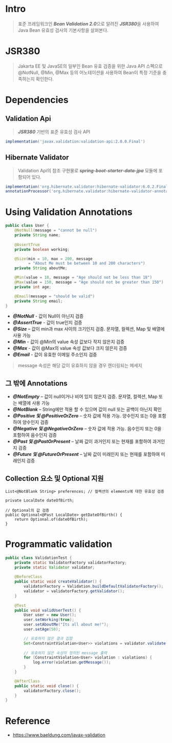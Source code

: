 # Intro
> 표준 프레임워크인 ***Bean Validation 2.0***으로 알려진 ***JSR380***을 사용하여 Java Bean 유효성 검사의 기본사항을 살펴본다.

# JSR380
> Jakarta EE 및 JavaSE의 일부인 Bean 유효 검증을 위한 Java API 스펙으로 @NotNull, @Min, @Max 등의 어노테이션을 사용하여 Bean이 특정 기준을 충족하는지 확인한다.

# Dependencies
## Validation Api
> ***JSR380*** 기반의 표준 유효성 검사 API
~~~groovy
implementation('javax.validation:validation-api:2.0.0.Final')
~~~
## Hibernate Validator
> Validation Api의 참조 구현물로 ***spring-boot-starter-data-jpa*** 모듈에 포함되어 있다.
~~~groovy
implementation('org.hibernate.validator:hibernate-validator:6.0.2.Final')
annotationProcessor('org.hibernate.validator:hibernate-validator-annotation-processor:6.0.2.Final')
~~~
# Using Validation Annotations
~~~java
public class User {
    @NotNull(message = "cannot be null")
    private String name;
    
    @AssertTrue
    private boolean working;

    @Size(min = 10, max = 200, message 
          = "About Me must be between 10 and 200 characters")
    private String aboutMe;

    @Min(value = 18, message = "Age should not be less than 18")
    @Max(value = 150, message = "Age should not be greater than 150")
    private int age;

    @Email(message = "should be valid")
    private String email;
}
~~~
- ***@NotNull*** - 값이 Null이 아닌지 검증
- ***@AssertTrue*** - 값이 true인지 검증
- ***@Size*** – 값이 min과 max 사이의 크기인지 검증. 문자열, 컬렉션, Map 및 배열에 사용 가능
- ***@Min*** - 값이 @Min의 value 속성 값보다 작지 않은지 검증
- ***@Max*** - 값이 @Max의 value 속성 값보다 크지 않은지 검증
- ***@Email*** - 값이 유효한 이메일 주소인지 검증
> message 속성은 해당 값이 유효하지 않을 경우 렌더링되는 메세지
## 그 밖에 Annotations
- ***@NotEmpty*** – 값이 null이거나 비어 있지 않은지 검증. 문자열, 컬렉션, Map 또는 배열에 사용 가능
- ***@NotBlank*** – String에만 적용 할 수 있으며 값이 null 또는 공백이 아닌지 확인
- ***@Positive 및 @PositiveOrZero*** – 숫자 값에 적용 가능. 양수인지 또는 0을 포함하여 양수인지 검증
- ***@Negative 및 @NegativeOrZero*** – 숫자 값에 적용 가능. 음수인지 또는 0을 포함하여 음수인지 검증
- ***@Past 및 @PastOrPresent*** – 날짜 값이 과거인지 또는 현재를 포함하여 과거인지 검증
- ***@Future 및 @FutureOrPresent*** – 날짜 값이 미래인지 또는 현재를 포함하여 미래인지 검증
## Collection 요소 및 Optional 지원
~~~
List<@NotBlank String> preferences; // 컬렉션의 elements에 대한 유효성 검증
~~~
~~~
private LocalDate dateOfBirth;

// Optional의 값 검증
public Optional<@Past LocalDate> getDateOfBirth() {
    return Optional.of(dateOfBirth);
}
~~~
# Programmatic validation
~~~java
public class ValidationTest {
    private static ValidatorFactory validatorFactory;
    private static Validator validator;
    
    @BeforeClass
    public static void createValidator() {
        validatorFactory = Validation.buildDefaultValidatorFactory();
        validator = validatorFactory.getValidator();
    }
    
    @Test
    public void validUserTest() {
        User user = new User();
        user.setWorking(true);
        user.setAboutMe("Its all about me!");
        user.setAge(50);

        // 유효하지 않은 결과 집합
        Set<ConstraintViolation<User>> violations = validator.validate(user);
        
        // 유효하지 않은 속성의 정의된 message 출력
        for (ConstraintViolation<User> violation : violations) {
            log.error(violation.getMessage()); 
        }
    }

    @AfterClass
    public static void close() {
        validatorFactory.close();
    }
}
~~~
# Reference
- https://www.baeldung.com/javax-validation
